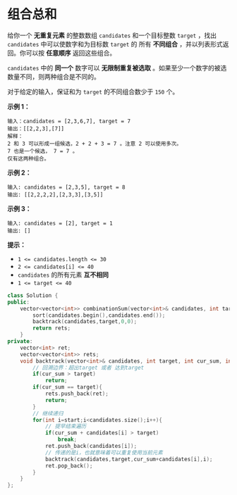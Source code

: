 # 组合总和

给你一个 **无重复元素** 的整数数组 `candidates` 和一个目标整数 `target` ，找出 `candidates` 中可以使数字和为目标数 `target` 的 所有 **不同组合** ，并以列表形式返回。你可以按 **任意顺序** 返回这些组合。

`candidates` 中的 **同一个** 数字可以 **无限制重复被选取** 。如果至少一个数字的被选数量不同，则两种组合是不同的。 

对于给定的输入，保证和为 `target` 的不同组合数少于 `150` 个。

 

**示例 1：**

```
输入：candidates = [2,3,6,7], target = 7
输出：[[2,2,3],[7]]
解释：
2 和 3 可以形成一组候选，2 + 2 + 3 = 7 。注意 2 可以使用多次。
7 也是一个候选， 7 = 7 。
仅有这两种组合。
```

**示例 2：**

```
输入: candidates = [2,3,5], target = 8
输出: [[2,2,2,2],[2,3,3],[3,5]]
```

**示例 3：**

```
输入: candidates = [2], target = 1
输出: []
```

 

**提示：**

- `1 <= candidates.length <= 30`
- `2 <= candidates[i] <= 40`
- `candidates` 的所有元素 **互不相同**
- `1 <= target <= 40`



```cpp
class Solution {
public:
    vector<vector<int>> combinationSum(vector<int>& candidates, int target) {
        sort(candidates.begin(),candidates.end());
        backtrack(candidates,target,0,0);
        return rets;
    }
private:
    vector<int> ret;
    vector<vector<int>> rets;
    void backtrack(vector<int>& candidates, int target, int cur_sum, int start){
        // 回溯边界：超出target 或者 达到target
        if(cur_sum > target)
            return;
        if(cur_sum == target){
            rets.push_back(ret);
            return;
        }
        // 继续递归
        for(int i=start;i<candidates.size();i++){
            // 提早结束遍历
            if(cur_sum + candidates[i] > target)
                break;
            ret.push_back(candidates[i]);
            // 传递的是i，也就意味着可以重复使用当前元素
            backtrack(candidates,target,cur_sum+candidates[i],i);
            ret.pop_back();
        }
    }
};
```

